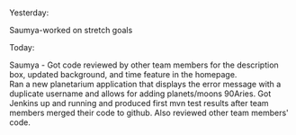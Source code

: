#

Yesterday:

Saumya-worked on stretch goals




Today:

Saumya - Got code reviewed by other team members for the description box, updated background, and time feature in the homepage.  
Ran a new planetarium application that displays the error message with a duplicate username and allows for adding planets/moons 90Aries.  Got Jenkins up and 
running and produced first mvn test results after team members merged their code to github.  Also reviewed other team members' code.
